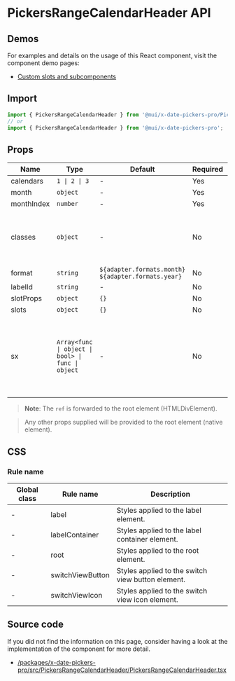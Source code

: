 # PickersRangeCalendarHeader API

## Demos

For examples and details on the usage of this React component, visit the component demo pages:

- [Custom slots and subcomponents](/x/react-date-pickers/custom-components/)

## Import

```jsx
import { PickersRangeCalendarHeader } from '@mui/x-date-pickers-pro/PickersRangeCalendarHeader';
// or
import { PickersRangeCalendarHeader } from '@mui/x-date-pickers-pro';
```

## Props

| Name | Type | Default | Required | Description |
|------|------|---------|----------|-------------|
| calendars | `1 \| 2 \| 3` | - | Yes |  |
| month | `object` | - | Yes |  |
| monthIndex | `number` | - | Yes |  |
| classes | `object` | - | No | Override or extend the styles applied to the component. |
| format | `string` | ``${adapter.formats.month} ${adapter.formats.year}`` | No |  |
| labelId | `string` | - | No |  |
| slotProps | `object` | `{}` | No |  |
| slots | `object` | `{}` | No |  |
| sx | `Array<func \| object \| bool> \| func \| object` | - | No | The system prop that allows defining system overrides as well as additional CSS styles. |

> **Note**: The `ref` is forwarded to the root element (HTMLDivElement).

> Any other props supplied will be provided to the root element (native element).

## CSS

### Rule name

| Global class | Rule name | Description |
|--------------|-----------|-------------|
| - | label | Styles applied to the label element. |
| - | labelContainer | Styles applied to the label container element. |
| - | root | Styles applied to the root element. |
| - | switchViewButton | Styles applied to the switch view button element. |
| - | switchViewIcon | Styles applied to the switch view icon element. |

## Source code

If you did not find the information on this page, consider having a look at the implementation of the component for more detail.

- [/packages/x-date-pickers-pro/src/PickersRangeCalendarHeader/PickersRangeCalendarHeader.tsx](https://github.com/mui/material-ui/tree/HEAD/packages/x-date-pickers-pro/src/PickersRangeCalendarHeader/PickersRangeCalendarHeader.tsx)